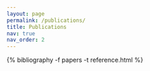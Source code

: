 ```yaml
---
layout: page
permalink: /publications/
title: Publications
nav: true
nav_order: 2
---
```


<!-- _pages/publications.md -->
<div class="publications">

<!-- {% bibliography -f {{ site.scholar.bibliography }} %} -->
{% bibliography -f papers -t reference.html %}

</div>
